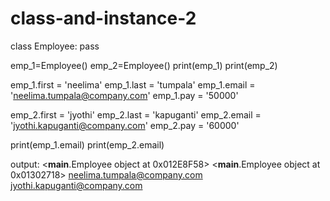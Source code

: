 # class-and-instance-2
class Employee:
    pass

emp_1=Employee()
emp_2=Employee()
print(emp_1)
print(emp_2)

emp_1.first = 'neelima'
emp_1.last = 'tumpala'
emp_1.email = 'neelima.tumpala@company.com'
emp_1.pay = '50000'

emp_2.first = 'jyothi'
emp_2.last = 'kapuganti'
emp_2.email = 'jyothi.kapuganti@company.com'
emp_2.pay = '60000'

print(emp_1.email)
print(emp_2.email)


output:
<__main__.Employee object at 0x012E8F58>
<__main__.Employee object at 0x01302718>
neelima.tumpala@company.com
jyothi.kapuganti@company.com

